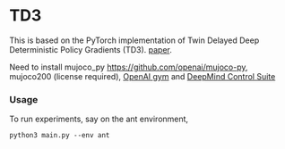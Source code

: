 # TD3

This is based on the PyTorch implementation of Twin Delayed Deep Deterministic Policy Gradients (TD3). [paper](https://arxiv.org/abs/1802.09477).

Need to install mujoco_py https://github.com/openai/mujoco-py, mujoco200 (license required), [OpenAI gym](https://github.com/openai/gym) and [DeepMind Control Suite](https://github.com/deepmind/dm_control)


### Usage

To run experiments, say on the ant environment, 

`python3 main.py --env ant`
